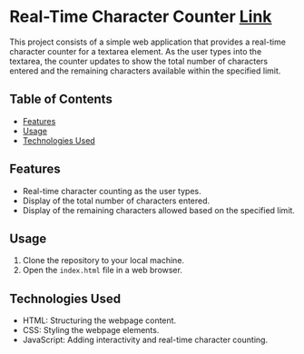# Real-Time Character Counter [Link](https://abhilashtengli.github.io/12.HW/)

This project consists of a simple web application that provides a real-time character counter for a textarea element. As the user types into the textarea, the counter updates to show the total number of characters entered and the remaining characters available within the specified limit.

## Table of Contents

- [Features](#features)
- [Usage](#usage)
- [Technologies Used](#technologies-used)

## Features

- Real-time character counting as the user types.
- Display of the total number of characters entered.
- Display of the remaining characters allowed based on the specified limit.

## Usage

1. Clone the repository to your local machine.
2. Open the `index.html` file in a web browser.

## Technologies Used
- HTML: Structuring the webpage content.
- CSS: Styling the webpage elements.
- JavaScript: Adding interactivity and real-time character counting.

